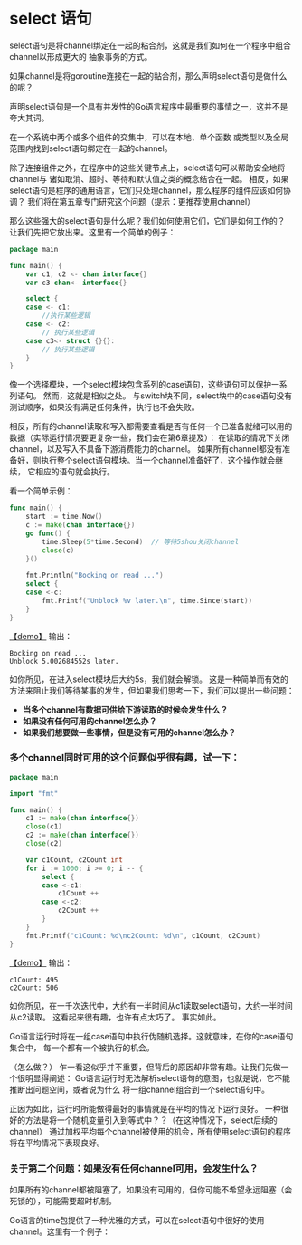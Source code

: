 # select 语句
select语句是将channel绑定在一起的粘合剂，这就是我们如何在一个程序中组合channel以形成更大的
抽象事务的方式。

如果channel是将goroutine连接在一起的黏合剂，那么声明select语句是做什么的呢？

声明select语句是一个具有并发性的Go语言程序中最重要的事情之一，这并不是夸大其词。

在一个系统中两个或多个组件的交集中，可以在本地、单个函数
或类型以及全局范围内找到select语句绑定在一起的channel。

除了连接组件之外，在程序中的这些关键节点上，select语句可以帮助安全地将channel与
诸如取消、超时、等待和默认值之类的概念结合在一起。
相反，如果select语句是程序的通用语言，它们只处理channel，那么程序的组件应该如何协调？
我们将在第五章专门研究这个问题（提示：更推荐使用channel）

那么这些强大的select语句是什么呢？我们如何使用它们，它们是如何工作的？
让我们先把它放出来。这里有一个简单的例子：
```go
package main

func main() {
	var c1, c2 <- chan interface{}
	var c3 chan<- interface{}

	select {
	case <- c1:
		//执行某些逻辑
	case <- c2:
		// 执行某些逻辑
	case c3<- struct {}{}:
		// 执行某些逻辑
	}
}
```
像一个选择模块，一个select模块包含系列的case语句，这些语句可以保护一系列语句。
然而，这就是相似之处。
与switch块不同，select块中的case语句没有测试顺序，如果没有满足任何条件，执行也不会失败。

相反，所有的channel读取和写入都需要查看是否有任何一个已准备就绪可以用的数据（实际运行情况要更复杂一些，我们会在第6章提及）：
在读取的情况下关闭channel，以及写入不具备下游消费能力的channel。
如果所有channel都没有准备好，则执行整个select语句模块。当一个channel准备好了，这个操作就会继续，
它相应的语句就会执行。

看一个简单示例：
```go
func main() {
	start := time.Now()
	c := make(chan interface{})
	go func() {
		time.Sleep(5*time.Second)  // 等待5shou关闭channel
		close(c)
	}()
	
	fmt.Println("Bocking on read ...")
	select {
	case <-c:
		fmt.Printf("Unblock %v later.\n", time.Since(start))
	}
}
```
[【demo】](s1/s1.go)
输出：
```shell
Bocking on read ...
Unblock 5.002684552s later.
```
如你所见，在进入select模块后大约5s，我们就会解锁。
这是一种简单而有效的方法来阻止我们等待某事的发生，但如果我们思考一下，我们可以提出一些问题：
- **当多个channel有数据可供给下游读取的时候会发生什么？**
- **如果没有任何可用的channel怎么办？**
- **如果我们想要做一些事情，但是没有可用的channel怎么办？**

### 多个channel同时可用的这个问题似乎很有趣，试一下：
```go
package main

import "fmt"

func main() {
	c1 := make(chan interface{})
	close(c1)
	c2 := make(chan interface{})
	close(c2)

	var c1Count, c2Count int
	for i := 1000; i >= 0; i -- {
		select {
		case <-c1:
			c1Count ++
		case <-c2:
			c2Count ++
		}
	}
	fmt.Printf("c1Count: %d\nc2Count: %d\n", c1Count, c2Count)
}
```
[【demo】](s2/s2.go)
输出：
```shell
c1Count: 495
c2Count: 506
```
如你所见，在一千次迭代中，大约有一半时间从c1读取select语句，大约一半时间从c2读取。
这看起来很有趣，也许有点太巧了。 事实如此。

Go语言运行时将在一组case语句中执行伪随机选择。这就意味，在你的case语句集合中，
每一个都有一个被执行的机会。

（怎么做？）
乍一看这似乎并不重要，但背后的原因却非常有趣。让我们先做一个很明显得阐述：
Go语言运行时无法解析select语句的意图，也就是说，它不能推断出问题空间，或者说为什么
将一组channel组合到一个select语句中。

正因为如此，运行时所能做得最好的事情就是在平均的情况下运行良好。
一种很好的方法是将一个随机变量引入到等式中？？（在这种情况下，select后续的channel）
通过加权平均每个channel被使用的机会，所有使用select语句的程序将在平均情况下表现良好。

### 关于第二个问题：如果没有任何channel可用，会发生什么？
如果所有的channel都被阻塞了，如果没有可用的，但你可能不希望永远阻塞（会死锁的），可能需要超时机制。

Go语言的time包提供了一种优雅的方式，可以在select语句中很好的使用channel。这里有一个例子：
```go

```






